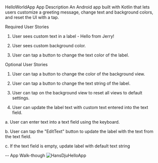 HelloWorldApp
App Description
An Android app built with Kotlin that lets users customize a greeting message, change text and background colors, and reset the UI with a tap.

 


Required User Stories
 1. User sees custom text in a label - Hello from Jerry!

 2. User sees custom background color.

 3. User can tap a button to change the text color of the label.

Optional User Stories
 1. User can tap a button to change the color of the background view.

 2. User can tap a button to change the text string of the label.

 3. User can tap on the background view to reset all views to default settings.


 4. User can update the label text with custom text entered into the text field.

 a. User can enter text into a text field using the keyboard.

 b. User can tap the "EditText" button to update the label with the text from the text field.

 c. If the text field is empty, update label with default text string

--
App Walk-though
![HansDjuHelloApp](https://github.com/user-attachments/assets/3c3f4a18-20b7-4edd-8209-200df07aa852)



